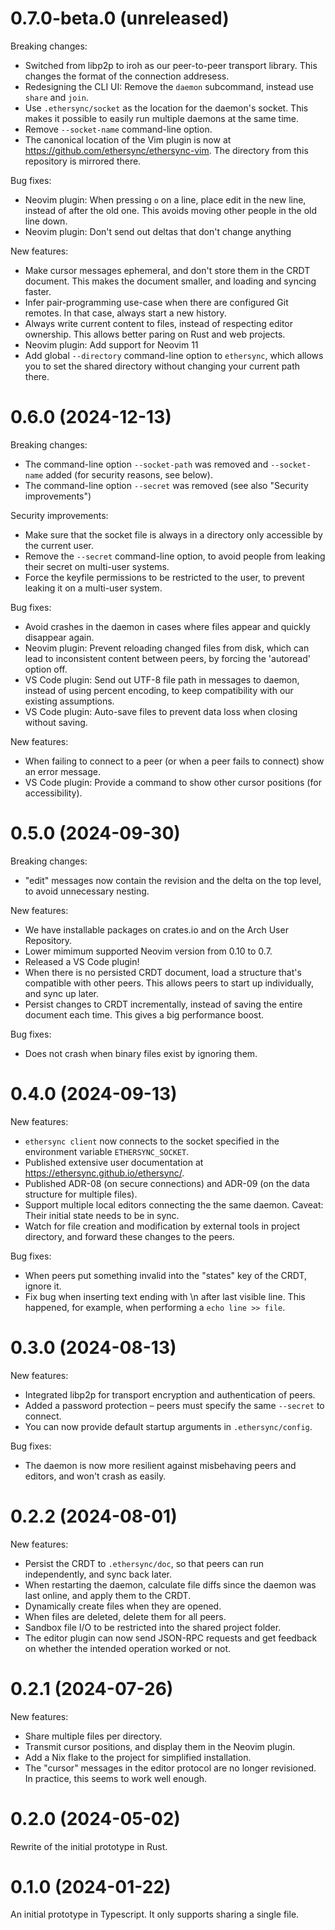 <!--
SPDX-FileCopyrightText: 2024 blinry <mail@blinry.org>
SPDX-FileCopyrightText: 2024 zormit <nt4u@kpvn.de>

SPDX-License-Identifier: CC-BY-SA-4.0
-->

# 0.7.0-beta.0 (unreleased)

Breaking changes:

- Switched from libp2p to iroh as our peer-to-peer transport library. This changes the format of the connection addresess.
- Redesigning the CLI UI: Remove the `daemon` subcommand, instead use `share` and `join`.
- Use `.ethersync/socket` as the location for the daemon's socket. This makes it possible to easily run multiple daemons at the same time.
- Remove `--socket-name` command-line option.
- The canonical location of the Vim plugin is now at <https://github.com/ethersync/ethersync-vim>. The directory from this repository is mirrored there.

Bug fixes:

- Neovim plugin: When pressing `o` on a line, place edit in the new line, instead of after the old one. This avoids moving other people in the old line down.
- Neovim plugin: Don't send out deltas that don't change anything

New features:

- Make cursor messages ephemeral, and don't store them in the CRDT document. This makes the document smaller, and loading and syncing faster.
- Infer pair-programming use-case when there are configured Git remotes. In that case, always start a new history.
- Always write current content to files, instead of respecting editor ownership. This allows better paring on Rust and web projects.
- Neovim plugin: Add support for Neovim 11
- Add global `--directory` command-line option to `ethersync`, which allows you to set the shared directory without changing your current path there.

# 0.6.0 (2024-12-13)

Breaking changes:

- The command-line option `--socket-path` was removed and `--socket-name` added (for security reasons, see below).
- The command-line option `--secret` was removed (see also "Security improvements")

Security improvements:

- Make sure that the socket file is always in a directory only accessible by the current user.
- Remove the `--secret` command-line option, to avoid people from leaking their secret on multi-user systems.
- Force the keyfile permissions to be restricted to the user, to prevent leaking it on a multi-user system.

Bug fixes:

- Avoid crashes in the daemon in cases where files appear and quickly disappear again.
- Neovim plugin: Prevent reloading changed files from disk, which can lead to inconsistent content between peers, by forcing the 'autoread' option off.
- VS Code plugin: Send out UTF-8 file path in messages to daemon, instead of using percent encoding, to keep compatibility with our existing assumptions.
- VS Code plugin: Auto-save files to prevent data loss when closing without saving.

New features:

- When failing to connect to a peer (or when a peer fails to connect) show an error message.
- VS Code plugin: Provide a command to show other cursor positions (for accessibility).

# 0.5.0 (2024-09-30)

Breaking changes:

- "edit" messages now contain the revision and the delta on the top level, to avoid unnecessary nesting.

New features:

- We have installable packages on crates.io and on the Arch User Repository.
- Lower mimimum supported Neovim version from 0.10 to 0.7.
- Released a VS Code plugin!
- When there is no persisted CRDT document, load a structure that's compatible with other peers. This allows peers to start up individually, and sync up later.
- Persist changes to CRDT incrementally, instead of saving the entire document each time. This gives a big performance boost.

Bug fixes:

- Does not crash when binary files exist by ignoring them.

# 0.4.0 (2024-09-13)

New features:

- `ethersync client` now connects to the socket specified in the environment variable `ETHERSYNC_SOCKET`.
- Published extensive user documentation at <https://ethersync.github.io/ethersync/>.
- Published ADR-08 (on secure connections) and ADR-09 (on the data structure for multiple files).
- Support multiple local editors connecting the the same daemon. Caveat: Their initial state needs to be in sync.
- Watch for file creation and modification by external tools in project directory, and forward these changes to the peers.

Bug fixes:

- When peers put something invalid into the "states" key of the CRDT, ignore it.
- Fix bug when inserting text ending with \n after last visible line. This happened, for example, when performing a `echo line >> file`.

# 0.3.0 (2024-08-13)

New features:

- Integrated libp2p for transport encryption and authentication of peers.
- Added a password protection – peers must specify the same `--secret` to connect.
- You can now provide default startup arguments in `.ethersync/config`.

Bug fixes:

- The daemon is now more resilient against misbehaving peers and editors, and won't crash as easily.

# 0.2.2 (2024-08-01)

New features:

- Persist the CRDT to `.ethersync/doc`, so that peers can run independently, and sync back later.
- When restarting the daemon, calculate file diffs since the daemon was last online, and apply them to the CRDT.
- Dynamically create files when they are opened.
- When files are deleted, delete them for all peers.
- Sandbox file I/O to be restricted into the shared project folder.
- The editor plugin can now send JSON-RPC requests and get feedback on whether the intended operation worked or not.

# 0.2.1 (2024-07-26)

New features:

- Share multiple files per directory.
- Transmit cursor positions, and display them in the Neovim plugin.
- Add a Nix flake to the project for simplified installation.
- The "cursor" messages in the editor protocol are no longer revisioned. In practice, this seems to work well enough.

# 0.2.0 (2024-05-02)

Rewrite of the initial prototype in Rust.

# 0.1.0 (2024-01-22)

An initial prototype in Typescript. It only supports sharing a single file.
